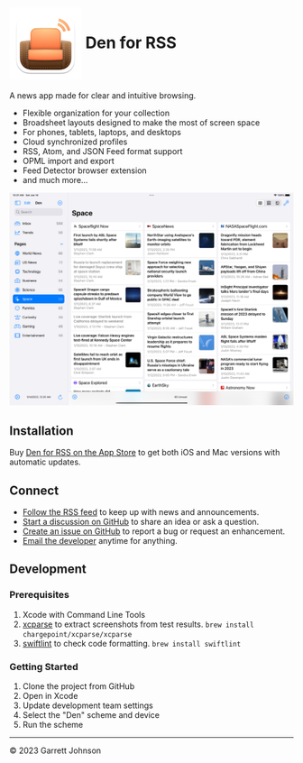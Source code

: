 <h1><img src="Den/Assets.xcassets/AppIcon.appiconset/Mac 128pt@2x.png" alt="App Icon" width="128" height="128" align="center"> Den for RSS</h1>

A news app made for clear and intuitive browsing.

- Flexible organization for your collection
- Broadsheet layouts designed to make the most of screen space
- For phones, tablets, laptops, and desktops
- Cloud synchronized profiles
- RSS, Atom, and JSON Feed format support
- OPML import and export
- Feed Detector browser extension
- and much more...

<img src="Screenshots/Images/iPad Pro (12.9-inch) (5th generation)/en/light/01-GadgetsView.png" alt="iPad screenshot" width="800" />

## Installation

Buy [Den for RSS on the App Store](https://apps.apple.com/us/app/den-for-rss/id1528917651) to get both iOS and Mac versions with automatic updates.

## Connect

* [Follow the RSS feed](https://den.io/feed.rss) to keep up with news and announcements.
* [Start a discussion on GitHub](https://github.com/garrettrayj/den/discussions/new) to share an idea or ask a question.
* [Create an issue on GitHub](https://github.com/garrettrayj/den/issues/new) to report a bug or request an enhancement.
* [Email the developer](mailto:garrett@devsci.net) anytime for anything.

## Development

### Prerequisites

1. Xcode with Command Line Tools
2. [xcparse](https://github.com/ChargePoint/xcparse) to extract screenshots from test results. `brew install chargepoint/xcparse/xcparse`
3. [swiftlint](https://github.com/realm/SwiftLint) to check code formatting. `brew install swiftlint`

### Getting Started

1. Clone the project from GitHub
2. Open in Xcode
3. Update development team settings
4. Select the "Den" scheme and device
5. Run the scheme

---

&copy; 2023 Garrett Johnson
